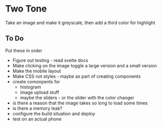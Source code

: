 # Two Tone

Take an image and make it greyscale, then add a third color for highlight

## To Do

Put these in order

- Figure out testing - read svelte docs
- Make clicking on the image toggle a large version and a small version
- Make the mobile layout
- Make CSS not styles - maybe as part of creating components
- create comonpents for
  - histogram
  - image upload stuff
  - maybe the sliders - or the slider with the color changer
- is there a reason that the image takes so long to load some times
- is there a memory leak?
- configure the build situation and deploy
- test on an actual phone
